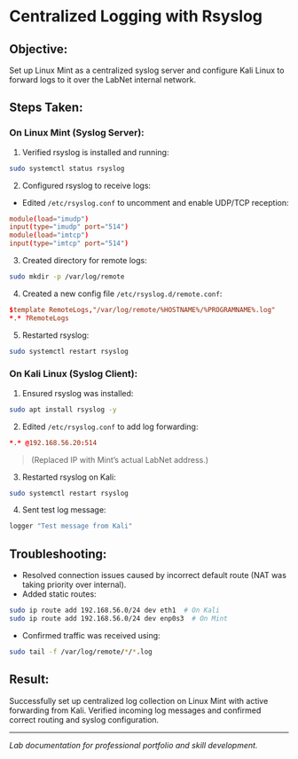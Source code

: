 # Centralized Logging with Rsyslog

## Objective:

Set up Linux Mint as a centralized syslog server and configure Kali Linux to forward logs to it over the LabNet internal network.

## Steps Taken:

### On Linux Mint (Syslog Server):

1. Verified rsyslog is installed and running:

```bash
sudo systemctl status rsyslog
```

2. Configured rsyslog to receive logs:

* Edited `/etc/rsyslog.conf` to uncomment and enable UDP/TCP reception:

```conf
module(load="imudp")
input(type="imudp" port="514")
module(load="imtcp")
input(type="imtcp" port="514")
```

3. Created directory for remote logs:

```bash
sudo mkdir -p /var/log/remote
```

4. Created a new config file `/etc/rsyslog.d/remote.conf`:

```conf
$template RemoteLogs,"/var/log/remote/%HOSTNAME%/%PROGRAMNAME%.log"
*.* ?RemoteLogs
```

5. Restarted rsyslog:

```bash
sudo systemctl restart rsyslog
```

### On Kali Linux (Syslog Client):

1. Ensured rsyslog was installed:

```bash
sudo apt install rsyslog -y
```

2. Edited `/etc/rsyslog.conf` to add log forwarding:

```conf
*.* @192.168.56.20:514
```

> (Replaced IP with Mint’s actual LabNet address.)

3. Restarted rsyslog on Kali:

```bash
sudo systemctl restart rsyslog
```

4. Sent test log message:

```bash
logger "Test message from Kali"
```

## Troubleshooting:

* Resolved connection issues caused by incorrect default route (NAT was taking priority over internal).
* Added static routes:

```bash
sudo ip route add 192.168.56.0/24 dev eth1  # On Kali
sudo ip route add 192.168.56.0/24 dev enp0s3  # On Mint
```

* Confirmed traffic was received using:

```bash
sudo tail -f /var/log/remote/*/*.log
```

## Result:

Successfully set up centralized log collection on Linux Mint with active forwarding from Kali. Verified incoming log messages and confirmed correct routing and syslog configuration.

---

*Lab documentation for professional portfolio and skill development.*
